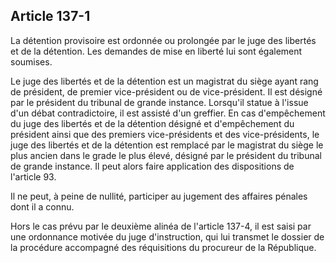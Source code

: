 Article 137-1
----
La détention provisoire est ordonnée ou prolongée par le juge des libertés et de
la détention. Les demandes de mise en liberté lui sont également soumises.

Le juge des libertés et de la détention est un magistrat du siège ayant rang de
président, de premier vice-président ou de vice-président. Il est désigné par le
président du tribunal de grande instance. Lorsqu'il statue à l'issue d'un débat
contradictoire, il est assisté d'un greffier. En cas d'empêchement du juge des
libertés et de la détention désigné et d'empêchement du président ainsi que des
premiers vice-présidents et des vice-présidents, le juge des libertés et de la
détention est remplacé par le magistrat du siège le plus ancien dans le grade le
plus élevé, désigné par le président du tribunal de grande instance. Il peut
alors faire application des dispositions de l'article 93.

Il ne peut, à peine de nullité, participer au jugement des affaires pénales dont
il a connu.

Hors le cas prévu par le deuxième alinéa de l'article 137-4, il est saisi par
une ordonnance motivée du juge d'instruction, qui lui transmet le dossier de la
procédure accompagné des réquisitions du procureur de la République.
